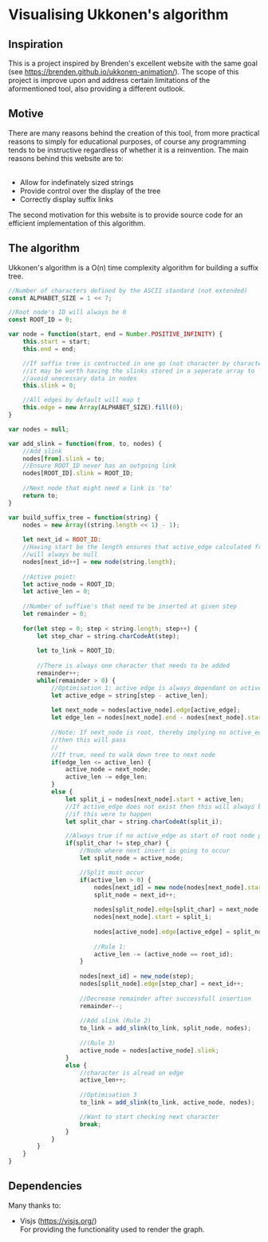 # Visualising Ukkonen's algorithm
<h2>Inspiration</h2>
This is a project inspired by Brenden's excellent website with the same goal (see <a href = https://brenden.github.io/ukkonen-animation/>https://brenden.github.io/ukkonen-animation/</a>). The scope of this project is improve upon and address certain limitations of the aformentioned tool, also providing a different outlook.

<h2>Motive</h2>
There are many reasons behind the creation of this tool, from more practical reasons to simply for educational purposes, of course any programming tends to be instructive regardless of whether it is a reinvention. The main reasons behind this website are to:
<br></br>
<ul>
  <li>Allow for indefinately sized strings</li>
  <li>Provide control over the display of the tree</li>
  <li>Correctly display suffix links</li>
</ul>

The second motivation for this website is to provide source code for an efficient implementation of this algorithm.

<h2>The algorithm</h2>
Ukkonen's algorithm is a O(n) time complexity algorithm for building a suffix tree. 

```javascript
//Number of characters defined by the ASCII standard (not extended)
const ALPHABET_SIZE = 1 << 7;

//Root node's ID will always be 0
const ROOT_ID = 0;

var node = function(start, end = Number.POSITIVE_INFINITY) {
    this.start = start;
    this.end = end;

    //If suffix tree is contructed in one go (not character by character)
    //it may be worth having the slinks stored in a seperate array to
    //avoid unecessary data in nodes
    this.slink = 0;

    //All edges by default will map t
    this.edge = new Array(ALPHABET_SIZE).fill(0);
}
```

```javascript
var nodes = null;

var add_slink = function(from, to, nodes) {
    //Add slink
    nodes[from].slink = to;
    //Ensure ROOT_ID never has an outgoing link
    nodes[ROOT_ID].slink = ROOT_ID;
    
    //Next node that might need a link is 'to'
    return to;
}

var build_suffix_tree = function(string) { 
    nodes = new Array((string.length << 1) - 1);
    
    let next_id = ROOT_ID:
    //Having start be the length ensures that active_edge calculated from a non existant edge (i.e. which points to 0)
    //will always be null
    nodes[next_id++] = new node(string.length);
    
    //Active point:
    let active_node = ROOT_ID;
    let active_len = 0;
    
    //Number of suffixe's that need to be inserted at given step
    let remainder = 0;
    
    for(let step = 0; step < string.length; step++) {
        let step_char = string.charCodeAt(step);
    
        let to_link = ROOT_ID;
    
        //There is always one character that needs to be added
        remainder++;
        while(remainder > 0) {
            //Optimisation 1: active_edge is always dependant on active_len
            let active_edge = string[step - active_len];
            
            let next_node = nodes[active_node].edge[active_edge];
            let edge_len = nodes[next_node].end - nodes[next_node].start;
            
            //Note: If next_node is root, thereby implying no active_edge char points of active_node,
            //then this will pass
            //
            //If true, need to walk down tree to next node
            if(edge_len <= active_len) {
                active_node = next_node;
                active_len -= edge_len;
            }
            else {
                let split_i = nodes[next_node].start + active_len;
                //If active_edge does not exist then this will always be 0 as active_len will always be 0,
                //if this were to happen
                let split_char = string.charCodeAt(split_i);

                //Always true if no active_edge as start of root node points to the null character
                if(split_char != step_char) {
                    //Node where next insert is going to occur
                    let split_node = active_node;

                    //Split must occur
                    if(active_len > 0) {
                        nodes[next_id] = new node(nodes[next_node].start, split_i);
                        split_node = next_id++;
                        
                        nodes[split_node].edge[split_char] = next_node;
                        nodes[next_node].start = split_i;
                        
                        nodes[active_node].edge[active_edge] = split_node;
                        
                        //Rule 1:
                        active_len -= (active_node == root_id);
                    }
                    
                    nodes[next_id] = new_node(step);
                    nodes[split_node].edge[step_char] = next_id++;
                    
                    //Decrease remainder after successfull insertion
                    remainder--;
                    
                    //Add slink (Rule 2)
                    to_link = add_slink(to_link, split_node, nodes);
                    
                    //(Rule 3)
                    active_node = nodes[active_node].slink;
                }
                else {
                    //character is alread on edge
                    active_len++;
                    
                    //Optimisation 3
                    to_link = add_slink(to_link, active_node, nodes);

                    //Want to start checking next character
                    break;
                }
            }
        }
    }
}
```
<h2>Dependencies</h2>
Many thanks to:
<ul>
  <li>Visjs (<a href = "https://visjs.org/">https://visjs.org/</a>)</li>
  For providing the functionality used to render the graph.
</ul>
